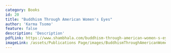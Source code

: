 ```yaml
---
category: Books
id: 20
title: "Buddhism Through American Women's Eyes"
author: 'Karma Tsomo'
feature: false
description: 'Description'
pdfLink: https://www.shambhala.com/buddhism-through-american-women-s-eyes-2183.html
imageLink: /assets/Publications Page/images/BuddhismThroughAmericanWomenEyes.webp
---
```

